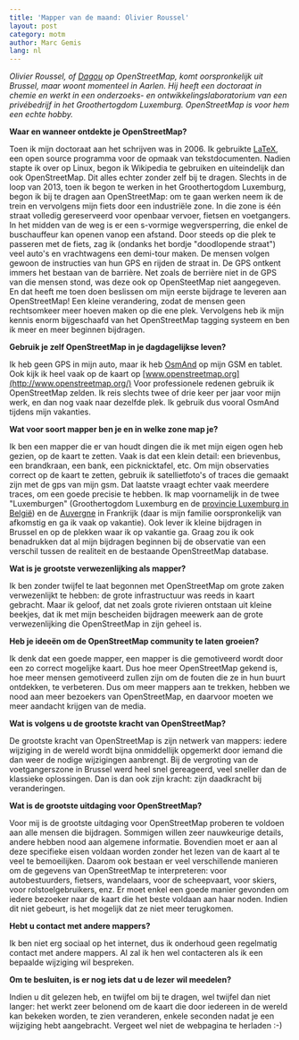 ```yaml
---
title: 'Mapper van de maand: Olivier Roussel'
layout: post
category: motm
author: Marc Gemis
lang: nl
---
```


_Olivier Roussel, of [Dagou](http://www.openstreetmap.org/user/Dagou) op OpenStreetMap, komt oorspronkelijk uit Brussel, maar woont momenteel in Aarlen. Hij heeft een doctoraat in chemie en werkt in een onderzoeks- en ontwikkelingslaboratorium van een privébedrijf in het Groothertogdom Luxemburg. OpenStreetMap is voor hem een echte hobby._

**Waar en wanneer ontdekte je OpenStreetMap?**

Toen ik mijn doctoraat aan het schrijven was in 2006. Ik gebruikte [LaTeX](https://www.latex-project.org/), een open source programma voor de opmaak van tekstdocumenten. Nadien stapte ik over op Linux, begon ik Wikipedia te gebruiken en uiteindelijk dan ook OpenStreetMap. Dit alles echter zonder zelf bij te dragen. Slechts in de loop van 2013, toen ik begon te werken in het Groothertogdom Luxemburg, begon ik bij te dragen aan OpenStreetMap: om te gaan werken neem ik de trein en vervolgens mijn fiets door een industriële zone. In die zone is één straat volledig gereserveerd voor openbaar vervoer, fietsen en voetgangers. In het midden van de weg is er een s-vormige wegversperring, die enkel de buschauffeur kan openen vanop een afstand. Door steeds op die plek te passeren met de fiets, zag ik (ondanks het bordje "doodlopende straat") veel auto's en vrachtwagens een demi-tour maken. De mensen volgen gewoon de instructies van hun GPS en rijden de straat in. De GPS ontkent immers het bestaan van de barrière. Net zoals de berrière niet in de GPS van die mensen stond, was deze ook op OpenSteetMap niet aangegeven. En dat heeft me toen doen beslissen om mijn eerste bijdrage te leveren aan OpenStreetMap! Een kleine verandering, zodat de mensen geen rechtsomkeer meer hoeven maken op die ene plek. Vervolgens heb ik mijn kennis enorm bijgeschaafd van het OpenStreetMap tagging systeem en ben ik meer en meer beginnen bijdragen. 

**Gebruik je zelf OpenStreetMap in je dagdagelijkse leven?**

Ik heb geen GPS in mijn auto, maar ik heb [OsmAnd](http://osmand.net/) op mijn GSM en tablet. Ook kijk ik heel vaak op de kaart op [www.openstreetmap.org](http://www.openstreetmap.org/) Voor professionele redenen gebruik ik OpenStreetMap zelden. Ik reis slechts twee of drie keer per jaar voor mijn werk, en dan nog vaak naar dezelfde plek. Ik gebruik dus vooral OsmAnd tijdens mijn vakanties. 

**Wat voor soort mapper ben je en in welke zone map je?**

Ik ben een mapper die er van houdt dingen die ik met mijn eigen ogen heb gezien, op de kaart te zetten. Vaak is dat een klein detail: een brievenbus, een brandkraan, een bank, een picknicktafel, etc. Om mijn observaties correct op de kaart te zetten, gebruik ik satellietfoto's of traces die gemaakt zijn met de gps van mijn gsm. Dat laatste vraagt echter vaak meerdere traces, om een goede precisie te hebben. 
Ik map voornamelijk in de twee "Luxemburgen" (Groothertogdom Luxemburg en de [provincie Luxemburg in België](http://www.openstreetmap.org/search?query=province%20luxembourg#map=9/50.0113/5.7898)) en de [Auvergne](http://www.openstreetmap.org/relation/8638) in Frankrijk (daar is mijn familie oorspronkelijk van afkomstig en ga ik vaak op vakantie). Ook lever ik kleine bijdragen in Brussel en op de plekken waar ik op vakantie ga. Graag zou ik ook benadrukken dat al mijn bijdragen beginnen bij de observatie van een verschil tussen de realiteit en de bestaande OpenStreetMap database. 

**Wat is je grootste verwezenlijking als mapper?**

Ik ben zonder twijfel te laat begonnen met OpenStreetMap om grote zaken verwezenlijkt te hebben: de grote infrastructuur was reeds in kaart gebracht. Maar ik geloof, dat net zoals grote rivieren ontstaan uit kleine beekjes, dat ik met mijn bescheiden bijdragen meewerk aan de grote verwezenlijking die OpenStreetMap in zijn geheel is.

**Heb je ideeën om de OpenStreetMap community te laten groeien?**

Ik denk dat een goede mapper, een mapper is die gemotiveerd wordt door een zo correct mogelijke kaart. Dus hoe meer OpenStreetMap gekend is, hoe meer mensen gemotiveerd zullen zijn om de fouten die ze in hun buurt ontdekken, te verbeteren. Dus om meer mappers aan te trekken, hebben we nood aan meer bezoekers van OpenStreetMap, en daarvoor moeten we meer aandacht krijgen van de media.

**Wat is volgens u de grootste kracht van OpenStreetMap?**

De grootste kracht van OpenStreetMap is zijn netwerk van mappers: iedere wijziging in de wereld wordt bijna onmiddellijk opgemerkt door iemand die dan weer de nodige wijzigingen aanbrengt. Bij de vergroting van de voetgangerszone in Brussel werd heel snel gereageerd, veel sneller dan de klassieke oplossingen. Dan is dan ook zijn kracht: zijn daadkracht bij veranderingen.

**Wat is de grootste uitdaging voor OpenStreetMap?**

Voor mij is de grootste uitdaging voor OpenStreetMap proberen te voldoen aan alle mensen die bijdragen. Sommigen willen zeer nauwkeurige details, andere hebben nood aan algemene informatie. Bovendien moet er aan al deze specifieke eisen voldaan worden zonder het lezen van de kaart al te veel te bemoeilijken.
Daarom ook bestaan er veel verschillende manieren om de gegevens van OpenStreetMap te interpreteren: voor autobestuurders, fietsers, wandelaars, voor de scheepvaart, voor skiers, voor rolstoelgebruikers, enz. Er moet enkel een goede manier gevonden om iedere bezoeker naar de kaart die het beste voldaan aan haar noden. Indien dit niet gebeurt, is het mogelijk dat ze niet meer terugkomen.

**Hebt u contact met andere mappers?**

Ik ben niet erg sociaal op het internet, dus ik onderhoud geen regelmatig contact met andere mappers. Al zal ik hen wel contacteren als ik een bepaalde wijziging wil bespreken.

**Om te besluiten, is er nog iets dat u de lezer wil meedelen?**

Indien u dit gelezen heb, en twijfel om bij te dragen, wel twijfel dan niet langer: het werkt zeer belonend om de kaart die door iedereen in de wereld kan bekeken worden, te zien veranderen, enkele seconden nadat je een wijziging hebt aangebracht. Vergeet wel niet de webpagina te herladen :-)
